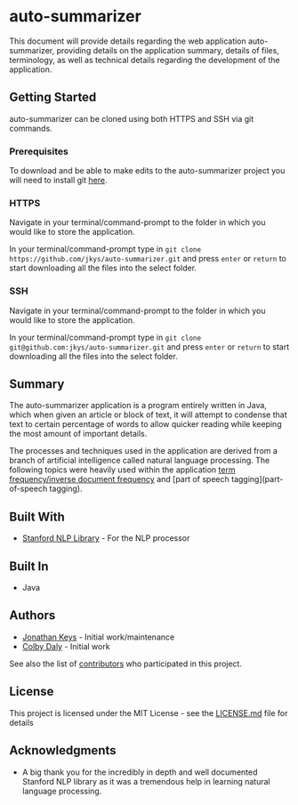 # auto-summarizer

This document will provide details regarding the web application auto-summarizer, providing details on the application summary, details of files, terminology, as well as technical details regarding the development of the application.

## Getting Started
auto-summarizer can be cloned using both HTTPS and SSH via git commands.

### Prerequisites

To download and be able to make edits to the auto-summarizer project you will need to install git [here](https://git-scm.com/book/en/v2/Getting-Started-Installing-Git).

### HTTPS

Navigate in your terminal/command-prompt to the folder in which you would like to store the application.

In your terminal/command-prompt type in `git clone https://github.com/jkys/auto-summarizer.git` and press `enter` or `return` to start downloading all the files into the select folder.

### SSH

Navigate in your terminal/command-prompt to the folder in which you would like to store the application.

In your terminal/command-prompt type in `git clone git@github.com:jkys/auto-summarizer.git` and press `enter` or `return` to start downloading all the files into the select folder.

## Summary

The auto-summarizer application is a program entirely written in Java, which when given an article or block of text, it will attempt to condense that text to certain percentage of words to allow quicker reading while keeping the most amount of important details.

The processes and techniques used in the application are derived from a branch of artificial intelligence called natural language processing. The following topics were heavily used within the application [term frequency/inverse document frequency](https://en.wikipedia.org/wiki/Tf–idf) and [part of speech tagging](part-of-speech tagging).

## Built With

* [Stanford NLP Library](https://nlp.stanford.edu/software/) - For the NLP processor

## Built In

* Java

## Authors

* [Jonathan Keys](https://github.com/jkys) - Initial work/maintenance
* [Colby Daly](https://github.com/ColbyDaly) - Initial work

See also the list of [contributors](https://github.com/jkys/auto-summarizer/graphs/contributors) who participated in this project.

## License

This project is licensed under the MIT License - see the [LICENSE.md](https://github.com/jkys/auto-summarizer/blob/master/LICENSE.md) file for details

## Acknowledgments

* A big thank you for the incredibly in depth and well documented Stanford NLP library as it was a tremendous help in learning natural language processing.
